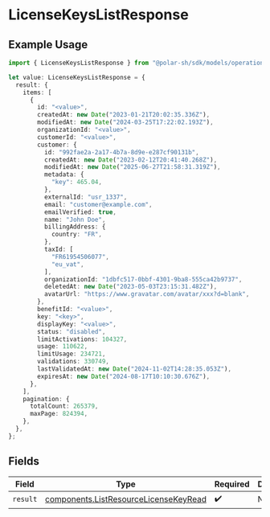 # LicenseKeysListResponse

## Example Usage

```typescript
import { LicenseKeysListResponse } from "@polar-sh/sdk/models/operations/licensekeyslist.js";

let value: LicenseKeysListResponse = {
  result: {
    items: [
      {
        id: "<value>",
        createdAt: new Date("2023-01-21T20:02:35.336Z"),
        modifiedAt: new Date("2024-03-25T17:22:02.193Z"),
        organizationId: "<value>",
        customerId: "<value>",
        customer: {
          id: "992fae2a-2a17-4b7a-8d9e-e287cf90131b",
          createdAt: new Date("2023-02-12T20:41:40.268Z"),
          modifiedAt: new Date("2025-06-27T21:58:31.319Z"),
          metadata: {
            "key": 465.04,
          },
          externalId: "usr_1337",
          email: "customer@example.com",
          emailVerified: true,
          name: "John Doe",
          billingAddress: {
            country: "FR",
          },
          taxId: [
            "FR61954506077",
            "eu_vat",
          ],
          organizationId: "1dbfc517-0bbf-4301-9ba8-555ca42b9737",
          deletedAt: new Date("2023-05-03T23:15:31.482Z"),
          avatarUrl: "https://www.gravatar.com/avatar/xxx?d=blank",
        },
        benefitId: "<value>",
        key: "<key>",
        displayKey: "<value>",
        status: "disabled",
        limitActivations: 104327,
        usage: 110622,
        limitUsage: 234721,
        validations: 330749,
        lastValidatedAt: new Date("2024-11-02T14:28:35.053Z"),
        expiresAt: new Date("2024-08-17T10:10:30.676Z"),
      },
    ],
    pagination: {
      totalCount: 265379,
      maxPage: 824394,
    },
  },
};
```

## Fields

| Field                                                                                          | Type                                                                                           | Required                                                                                       | Description                                                                                    |
| ---------------------------------------------------------------------------------------------- | ---------------------------------------------------------------------------------------------- | ---------------------------------------------------------------------------------------------- | ---------------------------------------------------------------------------------------------- |
| `result`                                                                                       | [components.ListResourceLicenseKeyRead](../../models/components/listresourcelicensekeyread.md) | :heavy_check_mark:                                                                             | N/A                                                                                            |